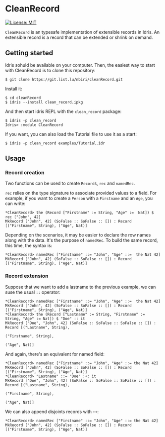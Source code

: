 # CleanRecord

[![License: MIT](https://img.shields.io/badge/License-MIT-blue.svg)](https://opensource.org/licenses/MIT)

`CleanRecord` is an typesafe implementation of extensible records in Idris.
An extensible record is a record that can be extended or shrink on demand.

## Getting started

Idris sohuld be available on your computer.
Then, the easiest way to start with CleanRecord is to clone this repository:

```
$ git clone https://git.list.lu/nbiri/cleanRecord.git

```

Install it:

```
$ cd cleanRecord
$ idris --install clean_record.ipkg
```

And then start idris REPL with the `clean_record` package:

```
$ idris -p clean_record
Idris> :module CleanRecord
```

If you want, you can also load the Tutorial file to use it as a start:

```
$ idris -p clean_record examples/Tutorial.idr
```

## Usage

### Record creation

Two functions can be used to create `Record`s, `rec` and `namedRec`.

`rec` relies on the type signature to associate provided values to a field.
For example, if you want to create a `Person` with a `Firstname` and an
`Age`, you can write:

```
*CleanRecord> the (Record ["Firstname" := String, "Age" :=  Nat]) $ rec ["John", 42]
MkRecord ["John", 42] (SoFalse :: SoFalse :: []) : Record [("Firstname", String), ("Age", Nat)]
```

Depending on the scenarios, it may be easier to declare the row names
along with the data.
It's the purpose of `namedRec`. To build the same record, this time, the syntax is:

```
*CleanRecord> namedRec ["Firstname" ::= "John", "Age" ::=  the Nat 42]
MkRecord ["John", 42] (SoFalse :: SoFalse :: []) : Record [("Firstname", String), ("Age", Nat)]
```

### Record extension

Suppose that we want to add a lastname to the previous example,
we can suse the usual `::` operator:

```
*CleanRecord> namedRec ["Firstname" ::= "John", "Age" ::=  the Nat 42]
MkRecord ["John", 42] (SoFalse :: SoFalse :: []) : Record [("Firstname", String), ("Age", Nat)]
*CleanRecord> the (Record ["Lastname" := String, "Firstname" := String, "Age" := Nat]) $ "Doe" :: it
MkRecord ["Doe", "John", 42] (SoFalse :: SoFalse :: SoFalse :: []) : Record [("Lastname", String),
                                                                             ("Firstname", String),
                                                                             ("Age", Nat)]
```

And again, there's an equivalent for named field:

```
*CleanRecord> namedRec ["Firstname" ::= "John", "Age" ::= the Nat 42]
MkRecord ["John", 42] (SoFalse :: SoFalse :: []) : Record [("Firstname", String), ("Age", Nat)]
*CleanRecord> "Lastname" ::= "Doe" :+: it
MkRecord ["Doe", "John", 42] (SoFalse :: SoFalse :: SoFalse :: []) : Record [("Lastname", String),
                                                                             ("Firstname", String),
                                                                             ("Age", Nat)]
```

We can also append disjoints records with `++`:

```
*CleanRecord> namedRec ["Firstname" ::= "John", "Age" ::= the Nat 42]
MkRecord ["John", 42] (SoFalse :: SoFalse :: []) : Record [("Firstname", String), ("Age", Nat)]
```